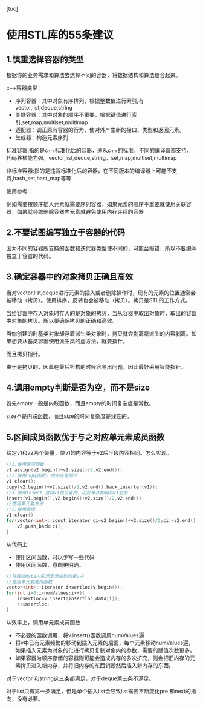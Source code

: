 [toc]

# 使用STL库的55条建议

## 1.慎重选择容器的类型

根据你的业务需求和算法去选择不同的容器，将数据结构和算法结合起来。

c++容器类型：

- 序列容器：其中对象有序排列，根据整数值进行索引,有vector,list,deque,string
- 关联容器：其中对象的顺序不重要，根据键值进行索引,set,map,multiset,multimap
- 适配器：调正原有容器的行为，使对外产生新的接口，类型和返回元素。
- 生成器：构造元素序列

标准容器:指的是c++标准化后的容器，遵从c++的标准，不同的编译器都支持，代码移植能力强。vector,list,deque,string，set,map,multiset,multimap

非标准容器:指的是违背标准化后的容器，在不同版本的编译器上可能不支持,hash_set,hast_map等等

使用参考：

例如需要按顺序插入元素就需要序列容器，如果元素的顺序不重要就使用关联容器，如果就频繁删除容器内元素就避免使用内存连续的容器

## 2.不要试图编写独立于容器的代码

因为不同的容器所支持的函数和迭代器类型使不同的，可能会报错，所以不要编写独立于容器的代码。

## 3.确定容器中的对象拷贝正确且高效

当对vector,list,deque进行元素的插入或者删除操作时，现有的元素的位置通常会被移动（拷贝）。使用排序，反转也会被移动（拷贝）。拷贝是STL的工作方式。

当给容器中存入对象时存入的是对象的拷贝，当从容器中取出对象时，取出的容器中对象的拷贝。所以要确保拷贝的正确和高效。

当你创建的时基类对象却存着派生类对象时，拷贝就会剥离将派生的内容剥离。如果想要从基类容器使用派生类的虚方法，就要指针。

而且拷贝指针。

由于是拷贝的，因此在最后析构的时候容易出问题，因此最好采用智能指针。

## 4.调用empty判断是否为空，而不是size

首先empty一般是内联函数，而且empty的时间复杂度是常数。

size不是内联函数，而且size的时间复杂度是线性的。

## 5.区间成员函数优于与之对应单元素成员函数

给定v1和v2两个矢量，使v1的内容等于v2后半段内容相同。怎么实现。

```c++
//1.使用区间函数
v1.assign(v2.begin()+v2.size()/2,v2.end());
//2.使用copy函数，内部还是循环
v1.clear();
copy(v2.begin()+v2.size()/2,v2.end(),back_inserter(v1));
//3.使用insert,这样v1是反着的，因此每次都插到v1前面
insert(v1.begin(),v2.begin()+v2.size()/2,v2.end());
//使用单元素方法
//1.使用赋值
v1.clear()
for(vector<int>::const_iterator ci=v2.begin()+v2.size()/2;ci!=v2.end()；++ci){
    v2.push_back(ci);
}
```

从代码上

- 使用区间函数，可以少写一些代码
- 使用区间函数，意图更明确。

```c++
//将数组data内的元素添加到向量v中
//使用单元素成员函数
vector<int>::iterator insertloc(v.begin());
for(int i=0;i<numValues;i++){
	insertloc=v.insert(insertloc,data[i]);
	++insertloc;
}
```

从效率上，调用单元素成员函数

- 不必要的函数调用，将v.insert()函数调用numValues遍
- 将v中已有元素频繁的移动到插入元素的后面，每个元素移动numValues遍，如果插入元素为对象的化进行拷贝复制对象内的参数，需要的赋值次数更多。
- 如果容器为顺序存储的容器则可能会造成内存的多次扩充，则会把旧内存的元素拷贝进入新内存，并将旧内存的东西销毁然后插入新内存的东西。

对于vector 和string这三条都满足，对于deque第三条不满足。

对于list只有第一条满足，但是单个插入list会导致list需要不断变化pre 和next的指向，没有必要。